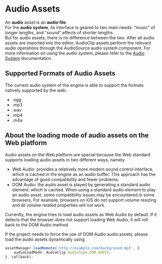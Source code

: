 # Audio Assets

An **audio** asset is an **audio file**.<br>
For the **audio system**, its interface is geared to two main needs: "music" of longer lengths, and "sound" effects of shorter lengths.<br>
But for audio assets, there is no difference between the two. After all audio assets are imported into the editor, AudioClip assets perform the relevant audio operations through the AudioSource audio system component. For more information on using the audio system, please refer to the [Audio System](../audio-system/overview.md) documentation.

## Supported Formats of Audio Assets

The current audio system of the engine is able to support the formats natively supported by the web:
- .ogg
- .mp3
- .wav
- .mp4
- .m4a

## About the loading mode of audio assets on the Web platform

Audio assets on the Web platform are special because the Web standard supports loading audio assets in two different ways, namely
- Web Audio: provides a relatively more modern sound control interface, which is cached in the engine as an audio buffer. This approach has the advantage of good compatibility and fewer problems.
- DOM Audio: the audio asset is played by generating a standard audio element, which is cached. When using a standard audio element to play an audio asset, some compatibility issues may be encountered in some browsers. For example, browsers on iOS do not support volume resizing and all volume related properties will not work.

Currently, the engine tries to load audio assets as Web Audio by default. If it detects that the browser does not support loading Web Audio, it will roll back to the DOM Audio method.

If the project needs to force the use of DOM Audio audio assets, please load the audio assets dynamically using

```typescript
assetManager.loadRemote('http://example.com/background.mp3', {
    audioLoadMode: AudioClip.AudioType.DOM_AUDIO,
}, callback);
```
